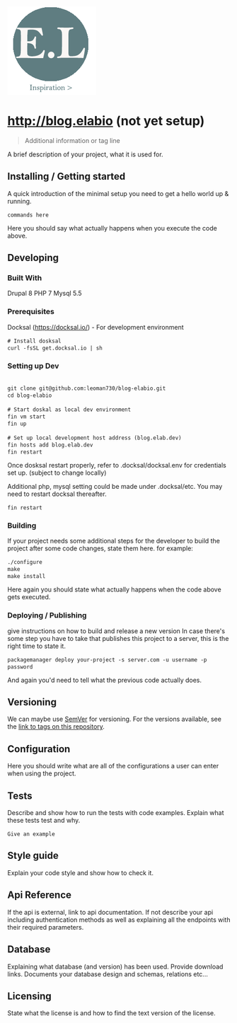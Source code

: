 ![Logo of the project](./images/el-logo.png)

# http://blog.elabio (not yet setup)
> Additional information or tag line

A brief description of your project, what it is used for.

## Installing / Getting started

A quick introduction of the minimal setup you need to get a hello world up &
running.

```shell
commands here
```

Here you should say what actually happens when you execute the code above.

## Developing

### Built With
Drupal 8 
PHP 7 
Mysql 5.5 

### Prerequisites
Docksal (https://docksal.io/) - For development environment

```shell
# Install dosksal
curl -fsSL get.docksal.io | sh
```


### Setting up Dev

```shell

git clone git@github.com:leoman730/blog-elabio.git
cd blog-elabio

# Start doskal as local dev environment
fin vm start
fin up

# Set up local development host address (blog.elab.dev)
fin hosts add blog.elab.dev
fin restart
```

Once dosksal restart properly, refer to .docksal/docksal.env for credentials set up. (subject to change locally)


Additional php, mysql setting could be made under .docksal/etc. You may need to restart docksal thereafter.
```shell
fin restart
```

### Building

If your project needs some additional steps for the developer to build the
project after some code changes, state them here. for example:

```shell
./configure
make
make install
```

Here again you should state what actually happens when the code above gets
executed.

### Deploying / Publishing
give instructions on how to build and release a new version
In case there's some step you have to take that publishes this project to a
server, this is the right time to state it.

```shell
packagemanager deploy your-project -s server.com -u username -p password
```

And again you'd need to tell what the previous code actually does.

## Versioning

We can maybe use [SemVer](http://semver.org/) for versioning. For the versions available, see the [link to tags on this repository](/tags).


## Configuration

Here you should write what are all of the configurations a user can enter when
using the project.

## Tests

Describe and show how to run the tests with code examples.
Explain what these tests test and why.

```shell
Give an example
```

## Style guide

Explain your code style and show how to check it.

## Api Reference

If the api is external, link to api documentation. If not describe your api including authentication methods as well as explaining all the endpoints with their required parameters.


## Database

Explaining what database (and version) has been used. Provide download links.
Documents your database design and schemas, relations etc... 

## Licensing

State what the license is and how to find the text version of the license.
